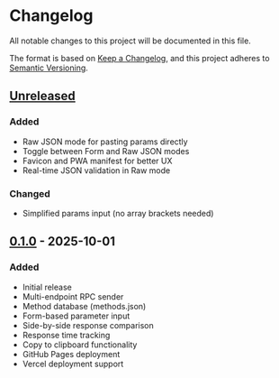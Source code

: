 # Changelog

All notable changes to this project will be documented in this file.

The format is based on [Keep a Changelog](https://keepachangelog.com/en/1.0.0/),
and this project adheres to [Semantic Versioning](https://semver.org/spec/v2.0.0.html).

## [Unreleased]

### Added
- Raw JSON mode for pasting params directly
- Toggle between Form and Raw JSON modes
- Favicon and PWA manifest for better UX
- Real-time JSON validation in Raw mode

### Changed
- Simplified params input (no array brackets needed)

## [0.1.0] - 2025-10-01

### Added
- Initial release
- Multi-endpoint RPC sender
- Method database (methods.json)
- Form-based parameter input
- Side-by-side response comparison
- Response time tracking
- Copy to clipboard functionality
- GitHub Pages deployment
- Vercel deployment support

[Unreleased]: https://github.com/YOUR_USERNAME/web3-rpc-sender/compare/v0.1.0...HEAD
[0.1.0]: https://github.com/YOUR_USERNAME/web3-rpc-sender/releases/tag/v0.1.0

